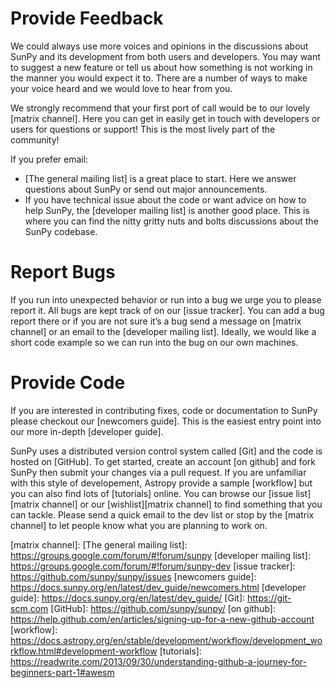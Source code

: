 Provide Feedback
================

We could always use more voices and opinions in the discussions about
SunPy and its development from both users and developers. You may want
to suggest a new feature or tell us about how something is not working
in the manner you would expect it to. There are a number of ways to make
your voice heard and we would love to hear from you.

We strongly recommend that your first port of call would be to our
lovely [matrix channel]. Here you can get in easily get in touch with
developers or users for questions or support! This is the most lively
part of the community!

If you prefer email:

-   [The general mailing list] is a great place to start. Here we answer
    questions about SunPy or send out major announcements.
-   If you have technical issue about the code or want advice on how to
    help SunPy, the [developer mailing list] is another good place. This
    is where you can find the nitty gritty nuts and bolts discussions
    about the SunPy codebase.

Report Bugs
===========

If you run into unexpected behavior or run into a bug we urge you to
please report it. All bugs are kept track of on our [issue tracker]. You
can add a bug report there or if you are not sure it’s a bug send a
message on [matrix channel] or an email to the [developer mailing list].
Ideally, we would like a short code example so we can run into the bug
on our own machines.

Provide Code
============

If you are interested in contributing fixes, code or documentation to
SunPy please checkout our [newcomers guide]. This is the easiest entry
point into our more in-depth [developer guide].

SunPy uses a distributed version control system called [Git] and the
code is hosted on [GitHub]. To get started, create an account [on
github] and fork SunPy then submit your changes via a pull request. If
you are unfamiliar with this style of developement, Astropy provide a
sample [workflow] but you can also find lots of [tutorials] online. You
can browse our [issue list][matrix channel] or our
[wishlist][matrix channel] to find something that you can tackle. Please
send a quick email to the dev list or stop by the [matrix channel] to
let people know what you are planning to work on.

  [matrix channel]:
  [The general mailing list]: https://groups.google.com/forum/#!forum/sunpy
  [developer mailing list]: https://groups.google.com/forum/#!forum/sunpy-dev
  [issue tracker]: https://github.com/sunpy/sunpy/issues
  [newcomers guide]: https://docs.sunpy.org/en/latest/dev_guide/newcomers.html
  [developer guide]: https://docs.sunpy.org/en/latest/dev_guide/
  [Git]: https://git-scm.com
  [GitHub]: https://github.com/sunpy/sunpy/
  [on github]: https://help.github.com/en/articles/signing-up-for-a-new-github-account
  [workflow]: https://docs.astropy.org/en/stable/development/workflow/development_workflow.html#development-workflow
  [tutorials]: https://readwrite.com/2013/09/30/understanding-github-a-journey-for-beginners-part-1#awesm

